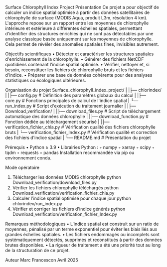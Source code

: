 Surface Chlorophyll Index Project
Présentation
Ce projet a pour objectif de calculer un indice spatial optimisé à partir des données satellitaires de chlorophylle de surface (MODIS Aqua, produit L3m, résolution 4 km). L'approche repose sur un rapport entre les moyennes de chlorophylle intérieure et extérieure à différentes échelles spatiales, permettant d'identifier des structures enrichies qui ne sont pas détectables par une analyse classique basée uniquement sur les moyennes de chlorophylle. Cela permet de révéler des anomalies spatiales fines, invisibles autrement.

Objectifs scientifiques
	•	Détecter et caractériser les structures spatiales d'enrichissement de la chlorophylle.
	•	Générer des fichiers NetCDF quotidiens contenant l'indice spatial optimisé.
	•	Vérifier, nettoyer et, si besoin, reconstituer les fichiers de chlorophylle bruts et les fichiers d'indice.
	•	Préparer une base de données cohérente pour des analyses statistiques ou écologiques ultérieures.

Organisation du projet
Surface_chlorophyll_index_project/
|
|├— chlorindex/
|   |├— config.py                 # Définition des paramètres globaux du calcul
|   |├— core.py                   # Fonctions principales de calcul de l'indice spatial
|   └— run_index.py               # Script d'exécution du traitement journalier
|
|├— Download_verification/
|   |├— download_files.py          # Script de téléchargement automatique des données chlorophylle
|   |├— download_function.py       # Fonction dédiée au téléchargement sécurisé
|   |├— verification_fichier_chla.py   # Vérification qualité des fichiers chlorophylle bruts
|   └— verification_fichier_Index.py  # Vérification qualité et correction des fichiers d'indice spatial
|
└— README.md                      # Présentation du projet

Prérequis
	•	Python ≥ 3.9
	•	Librairies Python :
	◦	numpy
	◦	xarray
	◦	scipy
	◦	tqdm
	◦	requests
	◦	pandas
Installation recommandée via pip ou environnement conda.

Mode opératoire
1. Télécharger les données MODIS chlorophylle
python Download_verification/download_files.py
2. Vérifier les fichiers chlorophylle téléchargés
python Download_verification/verification_fichier_chla.py
3. Calculer l'indice spatial optimisé pour chaque jour
python chlorindex/run_index.py
4. Vérifier et corriger les fichiers d'indice générés
python Download_verification/verification_fichier_Index.py

Remarques méthodologiques
	•	L'indice spatial est construit sur un ratio de moyennes, pénalisé par un terme exponentiel pour éviter les biais liés aux grandes échelles spatiales.
	•	Les fichiers endommagés ou incomplets sont systématiquement détectés, supprimés et reconstitués à partir des données brutes disponibles.
	•	La rigueur de traitement a été une priorité tout au long de la structuration de ce projet.

Auteur
Marc Francescon Avril 2025

